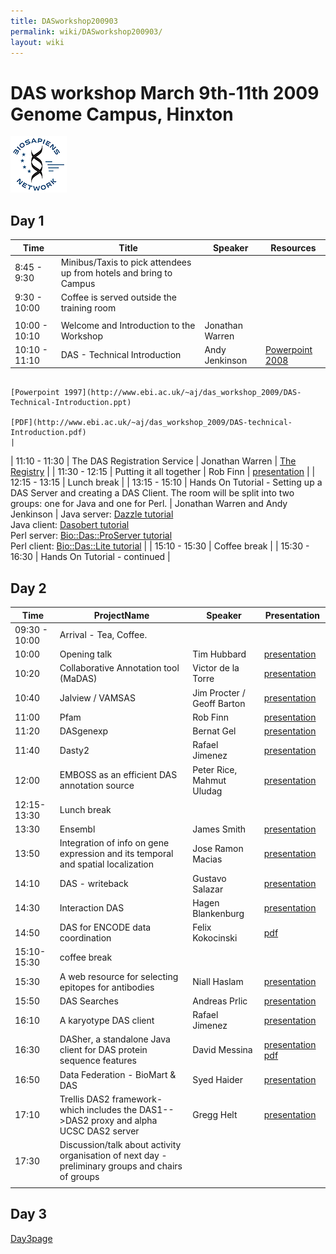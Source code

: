 ```yaml
---
title: DASworkshop200903
permalink: wiki/DASworkshop200903/
layout: wiki
---
```


DAS workshop March 9th-11th 2009 Genome Campus, Hinxton
=======================================================

![BioSapiens Network](Biosapiens_final.gif "BioSapiens Network")

Day 1
-----

| Time          | Title                                                                                                                                         | Speaker                            | Resources                                                                                                                                                  |
|---------------|-----------------------------------------------------------------------------------------------------------------------------------------------|------------------------------------|------------------------------------------------------------------------------------------------------------------------------------------------------------|
| 8:45 - 9:30   | Minibus/Taxis to pick attendees up from hotels and bring to Campus                                                                            |
| 9:30 - 10:00  | Coffee is served outside the training room                                                                                                    |
||
| 10:00 - 10:10 | Welcome and Introduction to the Workshop                                                                                                      | Jonathan Warren                    |                                                                                                                                                            |
| 10:10 - 11:10 | DAS - Technical Introduction                                                                                                                  | Andy Jenkinson                     | [Powerpoint 2008](http://www.ebi.ac.uk/~aj/das_workshop_2009/DAS-Technical-Introduction.pptx)                                                              
                                                                                                                                                                                                      [Powerpoint 1997](http://www.ebi.ac.uk/~aj/das_workshop_2009/DAS-Technical-Introduction.ppt)                                                                
                                                                                                                                                                                                      [PDF](http://www.ebi.ac.uk/~aj/das_workshop_2009/DAS-technical-Introduction.pdf)                                                                            |
| 11:10 - 11:30 | The DAS Registration Service                                                                                                                  | Jonathan Warren                    | [The Registry](http://www.biodas.org/wiki/DASworkshop200802:intro_tutorial#Finding_DAS_sources_.E2.80.93_the_DAS_Registry_Service_at_the_Sanger_Institute) |
| 11:30 - 12:15 | Putting it all together                                                                                                                       | Rob Finn                           | [presentation](http://www.sanger.ac.uk/Software/analysis/das/presentations/Finn_DAS_20090309.pdf)                                                          |
| 12:15 - 13:15 | Lunch break                                                                                                                                   |
| 13:15 - 15:10 | Hands On Tutorial - Setting up a DAS Server and creating a DAS Client. The room will be split into two groups: one for Java and one for Perl. | Jonathan Warren and Andy Jenkinson | Java server: [Dazzle tutorial](http://www.dasregistry.org/DazzleTutorial.jsp)                                                                              
                                                                                                                                                                                                      Java client: [Dasobert tutorial](http://www.dasregistry.org/DasobertTutorial.jsp)                                                                           
                                                                                                                                                                                                      Perl server: [Bio::Das::ProServer tutorial](http://www.ebi.ac.uk/~aj/das_workshop_2009/proserver_tutorial.html)                                             
                                                                                                                                                                                                      Perl client: [Bio::Das::Lite tutorial](http://www.ebi.ac.uk/~aj/das_workshop_2009/daslite_tutorial.html)                                                    |
| 15:10 - 15:30 | Coffee break                                                                                                                                  |
| 15:30 - 16:30 | Hands On Tutorial - continued                                                                                                                 |

Day 2
-----

| Time          | ProjectName                                                                                       | Speaker                    | Presentation                                                                                                                                                                     |
|---------------|---------------------------------------------------------------------------------------------------|----------------------------|----------------------------------------------------------------------------------------------------------------------------------------------------------------------------------|
| 09:30 - 10:00 | Arrival - Tea, Coffee.                                                                            |
| 10:00         | Opening talk                                                                                      | Tim Hubbard                | [presentation](ftp://ftp.sanger.ac.uk/pub4/resources/software/das/hubbard.ppt)                                                                                                   |
| 10:20         | Collaborative Annotation tool (MaDAS)                                                             | Victor de la Torre         | [presentation](ftp://ftp.sanger.ac.uk/pub4/resources/software/das/MaDAS_victor_de_la_torre.pptx)                                                                                 |
| 10:40         | Jalview / VAMSAS                                                                                  | Jim Procter / Geoff Barton | [presentation](ftp://ftp.sanger.ac.uk/pub4/resources/software/das/Jalview_2009_DAS.pdf)                                                                                          |
| 11:00         | Pfam                                                                                              | Rob Finn                   | [presentation](ftp://ftp.sanger.ac.uk/pub4/resources/software/das/20090309PfamDasWorkShop.ppt)                                                                                   |
| 11:20         | DASgenexp                                                                                         | Bernat Gel                 | [presentation](ftp://ftp.sanger.ac.uk/pub4/resources/software/das/DASGenExp3.ppt)                                                                                                |
| 11:40         | Dasty2                                                                                            | Rafael Jimenez             | [presentation](ftp://ftp.sanger.ac.uk/pub4/resources/software/das/rjimenez_dasworkshop2009_dasty2.ppt)                                                                           |
| 12:00         | EMBOSS as an efficient DAS annotation source                                                      | Peter Rice, Mahmut Uludag  | [presentation](ftp://ftp.sanger.ac.uk/pub4/resources/software/das/DAS-Rice-Uludag.ppt)                                                                                           |
| 12:15-13:30   | Lunch break                                                                                       |
| 13:30         | Ensembl                                                                                           | James Smith                | [presentation](ftp://ftp.sanger.ac.uk/pub4/resources/software/das/2009-das-talk-smith.ppt)                                                                                       |
| 13:50         | Integration of info on gene expression and its temporal and spatial localization                  | Jose Ramon Macias          | [presentation](ftp://ftp.sanger.ac.uk/pub4/resources/software/das/20090310_DAS_Workshop_DASxVO.ppt)                                                                              |
| 14:10         | DAS - writeback                                                                                   | Gustavo Salazar            | [presentation](ftp://ftp.sanger.ac.uk/pub4/resources/software/das/DASwriteback.pdf)                                                                                              |
| 14:30         | Interaction DAS                                                                                   | Hagen Blankenburg          | [presentation](ftp://ftp.sanger.ac.uk/pub4/resources/software/das/20090310_Blankenburg_DASMI.pdf)                                                                                |
| 14:50         | DAS for ENCODE data coordination                                                                  | Felix Kokocinski           | [pdf](http://www.sanger.ac.uk/~fsk/DAS_workshop09.pdf)                                                                                                                           |
| 15:10-15:30   | coffee break                                                                                      |
| 15:30         | A web resource for selecting epitopes for antibodies                                              | Niall Haslam               | [presentation](ftp://ftp.sanger.ac.uk/pub4/resources/software/das/NiallHaslamDAS2009.pdf)                                                                                        |
| 15:50         | DAS Searches                                                                                      | Andreas Prlic              | [presentation](ftp://ftp.sanger.ac.uk/pub4/resources/software/das/DAS_searches_20090310.pdf)                                                                                     |
| 16:10         | A karyotype DAS client                                                                            | Rafael Jimenez             | [presentation](ftp://ftp.sanger.ac.uk/pub4/resources/software/das/rjimenez_dasworkshop2009_KDC.ppt)                                                                              |
| 16:30         | DASher, a standalone Java client for DAS protein sequence features                                | David Messina              | [presentation](ftp://ftp.sanger.ac.uk/pub4/resources/software/das/Messina_DASconf09.keynote.zip) [pdf](ftp://ftp.sanger.ac.uk/pub4/resources/software/das/Messina_DASconf09.pdf) |
| 16:50         | Data Federation - BioMart & DAS                                                                   | Syed Haider                | [presentation](ftp://ftp.sanger.ac.uk/pub4/resources/software/das/BioMart_DAS_2009.ppt)                                                                                          |
| 17:10         | Trellis DAS2 framework- which includes the DAS1--&gt;DAS2 proxy and alpha UCSC DAS2 server        | Gregg Helt                 | [presentation](ftp://ftp.sanger.ac.uk/pub4/resources/software/das/Trellis_Mar2009.pptx)                                                                                          |
| 17:30         | Discussion/talk about activity organisation of next day - preliminary groups and chairs of groups |                            |                                                                                                                                                                                  |
||

Day 3
-----

[Day3page](http://www.biodas.org/wiki/DASworkshop200903Day3)
